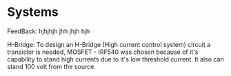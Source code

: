 # Systems
FeedBack:
hjhjhjh jhh jhjh hjh



H-Bridge:
To design an H-Bridge (High current control system) circuit a transistor is needed, MOSFET - IRF540 was chosen because of it's capability to stand high currents due to it's low threshold current. It also can stand 100 volt from the source.

